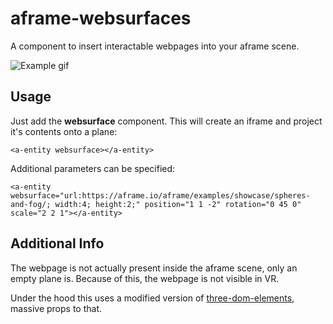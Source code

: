 # aframe-websurfaces

A component to insert interactable webpages into your aframe scene.

![Example gif](https://github.com/ryota-mitarai/aframe-websurfaces/blob/master/examples/example1.gif)

## Usage

Just add the **websurface** component. This will create an iframe and project it's contents onto a plane:

```
<a-entity websurface></a-entity>
```

Additional parameters can be specified:

```
<a-entity websurface="url:https://aframe.io/aframe/examples/showcase/spheres-and-fog/; width:4; height:2;" position="1 1 -2" rotation="0 45 0" scale="2 2 1"></a-entity>
```

## Additional Info

The webpage is not actually present inside the aframe scene, only an empty plane is. Because of this, the webpage is not visible in VR.

Under the hood this uses a modified version of [three-dom-elements](https://github.com/CodyJasonBennett/three-dom-elements), massive props to that.
